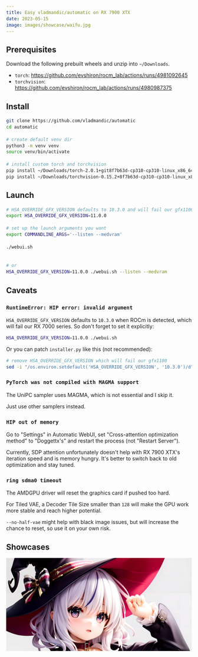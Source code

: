 ```yaml
---
title: Easy vladmandic/automatic on RX 7900 XTX
date: 2023-05-15
image: images/showcase/waifu.jpg
---
```


## Prerequisites

Download the following prebuilt wheels and unzip into `~/Downloads`.

* `torch`: https://github.com/evshiron/rocm_lab/actions/runs/4981092645
* `torchvision`: https://github.com/evshiron/rocm_lab/actions/runs/4980987375

## Install

```bash
git clone https://github.com/vladmandic/automatic
cd automatic

# create default venv dir
python3 -m venv venv
source venv/bin/activate

# install custom torch and torchvision
pip install ~/Downloads/torch-2.0.1+git8f7b63d-cp310-cp310-linux_x86_64.whl
pip install ~/Downloads/torchvision-0.15.2+8f7b63d-cp310-cp310-linux_x86_64.whl
```

## Launch

```bash
# HSA_OVERRIDE_GFX_VERSION defaults to 10.3.0 and will fail our gfx1100 if we don't set it explicitly
export HSA_OVERRIDE_GFX_VERSION=11.0.0

# set up the launch arguments you want
export COMMANDLINE_ARGS='--listen --medvram'

./webui.sh


# or
HSA_OVERRIDE_GFX_VERSION=11.0.0 ./webui.sh --listen --medvram
```

## Caveats

### `RuntimeError: HIP error: invalid argument`

`HSA_OVERRIDE_GFX_VERSION` defaults to `10.3.0` when ROCm is detected, which will fail our RX 7000 series. So don't forget to set it explicitly:

```bash
HSA_OVERRIDE_GFX_VERSION=11.0.0 ./webui.sh
```

Or you can patch `installer.py` like this (not recommended):

```bash
# remove HSA_OVERRIDE_GFX_VERSION which will fail our gfx1100
sed -i "/os.environ.setdefault('HSA_OVERRIDE_GFX_VERSION', '10.3.0')/d" installer.py
```

### `PyTorch was not compiled with MAGMA support`

The UniPC sampler uses MAGMA, which is not essential and I skip it.

Just use other samplers instead.

### `HIP out of memory`

Go to "Settings" in Automatic WebUI, set "Cross-attention optimization method" to "Doggettx's" and restart the process (not "Restart Server").

Currently, SDP attention unfortunately doesn't help with RX 7900 XTX's iteration speed and is memory hungry. It's better to switch back to old optimization and stay tuned.

### `ring sdma0 timeout`

The AMDGPU driver will reset the graphics card if pushed too hard.

For Tiled VAE, a Decoder Tile Size smaller than `128` will make the GPU work more stable and reach higher potential.

`--no-half-vae` might help with black image issues, but will increase the chance to reset, so use it on your own risk.

## Showcases

![images/showcase/waifu.jpg](images/showcase/waifu.jpg)
 